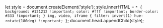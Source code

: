 let style = document.createElement('style');
style.innerHTML = `
    * { background: #121212 !important; color: #fff !important; border-color: #333 !important; }
    img, video, iframe { filter: invert(1) hue-rotate(180deg) !important; }
`;
document.head.appendChild(style);
